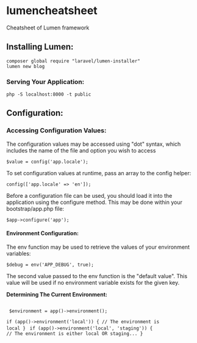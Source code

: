 # lumencheatsheet
Cheatsheet of Lumen framework

<h2>Installing Lumen:</h2>
<code>composer global require "laravel/lumen-installer"
lumen new blog</code>

<h3>Serving Your Application:</h3>

<code>php -S localhost:8000 -t public</code>

<h2>Configuration:</h2>

<h3>Accessing Configuration Values:</h3>
The configuration values may be accessed using "dot" syntax, which includes the name of the file and option you wish to access

<code>$value = config('app.locale');</code>

To set configuration values at runtime, pass an array to the config helper:

<code>config(['app.locale' => 'en']);</code>

Before a configuration file can be used, you should load it into the application using the configure method. This may be done within your bootstrap/app.php file:

<code>$app->configure('app');</code>

<h4>Environment Configuration:</h4>

The env function may be used to retrieve the values of your environment variables:

<code>$debug = env('APP_DEBUG', true);</code>

The second value passed to the env function is the "default value". This value will be used if no environment variable exists for the given key.

<b>Determining The Current Environment:</b>

<code>
 $environment = app()->environment();</code>

<code>if (app()->environment('local')) {
    // The environment is local
}</code>
<code>
if (app()->environment('local', 'staging')) {
    // The environment is either local OR staging...
}
</code>


